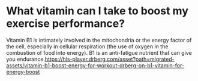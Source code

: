 # What vitamin can I take to boost my exercise performance?

Vitamin B1 is intimately involved in the mitochondria or the energy factor of the cell, especially in cellular respiration (the use of oxygen in the combustion of food into energy). B1 is an anti-fatigue nutrient that can give you endurance.https://hls-player.drberg.com/asset?path=migrated-assets/vitamin-b1-boost-energy-for-workout-drberg-on-b1-vitamin-for-energy-boost